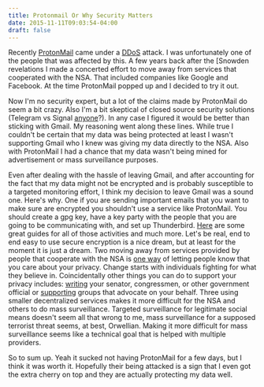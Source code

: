 ```yaml
---
title: Protonmail Or Why Security Matters
date: 2015-11-11T09:03:54-04:00
draft: false
---
```

Recently [ProtonMail](https://protonmail.com/) came under a [DDoS](http://techcrunch.com/2015/11/07/protonmail-on-battling-a-sustained-ddos-attack/) attack. I was unfortunately one of the people that was affected by this. A few years back after the [Snowden revelations I made a concerted effort to move away from services that cooperated with the NSA. That included companies like Google and Facebook. At the time ProtonMail popped up and I decided to try it out.


Now I'm no security expert, but a lot of the claims made by ProtonMail do seem a bit crazy. Also I'm a bit skeptical of closed source security solutions (Telegram vs Signal [anyone](http://www.thoughtcrime.org/blog/telegram-crypto-challenge/)?).  In any case I figured it would be better than sticking with Gmail. My reasoning went along these lines. While true I couldn't be certain that my data was being protected at least I wasn't supporting Gmail who I knew was giving my data directly to the NSA. Also with ProtonMail I had a chance that my data wasn't being mined for advertisement or mass surveillance purposes.


Even after dealing with the hassle of leaving Gmail, and after accounting for the fact that my data might not be encrypted and is probably susceptible to a targeted monitoring effort, I think my decision to leave Gmail was a sound one. Here's why. One if you are sending important emails that you want to make sure are encrypted you shouldn't use a service like ProtonMail. You should create a gpg key, have a key party with the people that you are going to be communicating with, and set up Thunderbird. [Here](https://ssd.eff.org/en) are some great guides for all of those activities and much more.  Let's be real, end to end easy to use secure encryption is a nice dream, but at least for the moment it is just a dream. Two moving away from services provided by people that cooperate with the NSA is [one way](https://en.wikipedia.org/wiki/Dollar_voting) of letting people know that you care about your privacy. Change starts with individuals fighting for what they believe in. Coincidentally other things you can do to support your privacy includes: [writing](https://www.eff.org/congress) your senator, congressmen, or other government official or [supporting](https://supporters.eff.org/donate/button) groups that advocate on your behalf. Three using smaller decentralized services makes it more difficult for the NSA and others to do mass surveillance. Targeted surveillance for legitimate social means doesn't seem all that wrong to me, mass surveillance for a supposed terrorist threat seems, at best, Orwellian. Making it more difficult for mass surveillance seems like a technical goal that is helped with multiple providers.


So to sum up. Yeah it sucked not having ProtonMail for a few days, but I think it was worth it. Hopefully their being attacked is a sign that I even got the extra cherry on top and they are actually protecting my data well.
